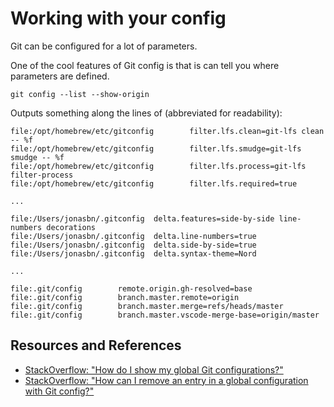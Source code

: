 # Working with your config

Git can be configured for a lot of parameters.

One of the cool features of Git config is that is can tell you where parameters are defined.

```shell
git config --list --show-origin
```

Outputs something along the lines of (abbreviated for readability):

```text
file:/opt/homebrew/etc/gitconfig        filter.lfs.clean=git-lfs clean -- %f
file:/opt/homebrew/etc/gitconfig        filter.lfs.smudge=git-lfs smudge -- %f
file:/opt/homebrew/etc/gitconfig        filter.lfs.process=git-lfs filter-process
file:/opt/homebrew/etc/gitconfig        filter.lfs.required=true

...

file:/Users/jonasbn/.gitconfig  delta.features=side-by-side line-numbers decorations
file:/Users/jonasbn/.gitconfig  delta.line-numbers=true
file:/Users/jonasbn/.gitconfig  delta.side-by-side=true
file:/Users/jonasbn/.gitconfig  delta.syntax-theme=Nord

...

file:.git/config        remote.origin.gh-resolved=base
file:.git/config        branch.master.remote=origin
file:.git/config        branch.master.merge=refs/heads/master
file:.git/config        branch.master.vscode-merge-base=origin/master
```

## Resources and References
  
- [StackOverflow: "How do I show my global Git configurations?"](https://stackoverflow.com/questions/12254076/how-do-i-show-my-global-git-configuration)
- [StackOverflow: "How can I remove an entry in a global configuration with Git config?"](https://stackoverflow.com/questions/11868447/how-can-i-remove-an-entry-in-global-configuration-with-git-config)
